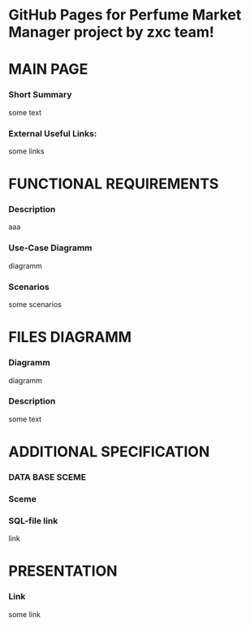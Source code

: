 # GitHub Pages for Perfume Market Manager project by zxc team!

# MAIN PAGE

### Short Summary

some text

### External Useful Links:

some links

# FUNCTIONAL REQUIREMENTS

### Description

aaa

### Use-Case Diagramm

diagramm

### Scenarios

some scenarios

# FILES DIAGRAMM

### Diagramm

diagramm

### Description

some text

# ADDITIONAL SPECIFICATION

### DATA BASE SCEME

### Sceme

### SQL-file link

link

# PRESENTATION

### Link

some link
